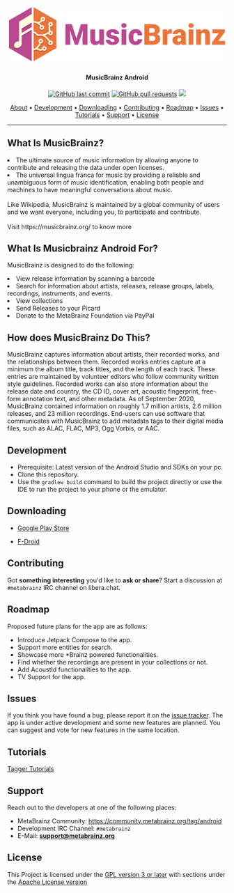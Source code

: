 <h1 align="center">
  <br>
  <a href="https://github.com/metabrainz/musicbrainz-android/archive/master.zip"><img src="https://github.com/metabrainz/metabrainz-logos/blob/master/logos/MusicBrainz/SVG/MusicBrainz_logo.svg" alt="MusicBrainz Android"></a>
</h1>

<h4 align="center">MusicBrainz Android</h4>

<p align="center">
    <a href="https://github.com/metabrainz/musicbrainz-android/commits/master">
    <img src="https://img.shields.io/github/last-commit/metabrainz/musicbrainz-android.svg?style=flat-square&logo=github&logoColor=white"
         alt="GitHub last commit"></a>
    <a href="https://github.com/metabrainz/musicbrainz-android/pulls">
    <img src="https://img.shields.io/github/issues-pr-raw/metabrainz/musicbrainz-android.svg?style=flat-square&logo=github&logoColor=white"
         alt="GitHub pull requests"></a>
    <img src="https://PlayBadges.pavi2410.me/badge/downloads?id=org.metabrainz.android">
</p>
      
<p align="center">
  <a href="#what-is-musicbrainz">About</a> •
  <a href="#development">Development</a> •
  <a href="#downloading">Downloading</a> •
  <a href="#contributing">Contributing</a> •
  <a href="#roadmap">Roadmap</a> • 
  <a href="#issues">Issues</a> •
  <a href="#tutorials">Tutorials</a> •
  <a href="#support">Support</a> •
  <a href="#license">License</a>
</p>

---

## What Is MusicBrainz?
<li>The ultimate source of music information by allowing anyone to contribute and releasing the data under open licenses.</li>
    <li>The universal lingua franca for music by providing a reliable and unambiguous form of music identification, enabling both people and machines to have meaningful conversations about music.</li>
    <br>
    Like Wikipedia, MusicBrainz is maintained by a global community of users and we want everyone, including you, to participate and contribute.
    <br><br>
    Visit https://musicbrainz.org/ to know more

## What Is Musicbrainz Android For?
MusicBrainz is designed to do the following:

<li> View release information by scanning a barcode</li>
<li> Search for information about artists, releases, release groups, labels, recordings, instruments, and events.</li>
<li> View collections</li>
<li> Send Releases to your Picard</li>
<li> Donate to the MetaBrainz Foundation via PayPal</li>

## How does MusicBrainz Do This?

MusicBrainz captures information about artists, their recorded works, and the relationships between them. Recorded works entries capture at a minimum the album title, track titles, and the length of each track. These entries are maintained by volunteer editors who follow community written style guidelines. Recorded works can also store information about the release date and country, the CD ID, cover art, acoustic fingerprint, free-form annotation text, and other metadata. As of September 2020, MusicBrainz contained information on roughly 1.7 million artists, 2.6 million releases, and 23 million recordings. End-users can use software that communicates with MusicBrainz to add metadata tags to their digital media files, such as ALAC, FLAC, MP3, Ogg Vorbis, or AAC.

## Development
	    
* Prerequisite: Latest version of the Android Studio and SDKs on your pc.
* Clone this repository.
* Use the `gradlew build` command to build the project directly or use the IDE to run the project to your phone or the emulator.

## Downloading

* [Google Play Store](https://play.google.com/store/apps/details?id=org.metabrainz.android)
	    
* [F-Droid](https://f-droid.org/en/packages/org.metabrainz.android/)
	    
## Contributing
	  
Got **something interesting** you'd like to **ask or share**? Start a discussion at `#metabrainz` IRC channel on libera.chat.

## Roadmap

Proposed future plans for the app are as follows:

- Introduce Jetpack Compose to the app.
- Support more entities for search.
- Showcase more \*Brainz powered functionalities.
- Find whether the recordings are present in your collections or not.
- Add AcoustId functionalities to the app.
- TV Support for the app.
	    
## Issues
	  
If you think you have found a bug, please report it on the [issue tracker](https://tickets.metabrainz.org/projects/MOBILE/issues). The app is under active development and some new features are planned. You can suggest and vote for new features in the same location.

## Tutorials

[Tagger Tutorials](https://picard-docs.musicbrainz.org/en/tutorials/android_app.html)
	    
## Support

Reach out to the developers at one of the following places:

- MetaBrainz Community: https://community.metabrainz.org/tag/android
- Development IRC Channel: `#metabrainz`
- E-Mail: **support@metabrainz.org**

## License

This Project is licensed under the [GPL version 3 or later](https://www.gnu.org/licenses/gpl-3.0.html) with sections under the [Apache License version](https://www.apache.org/licenses/LICENSE-2.0.html) 
